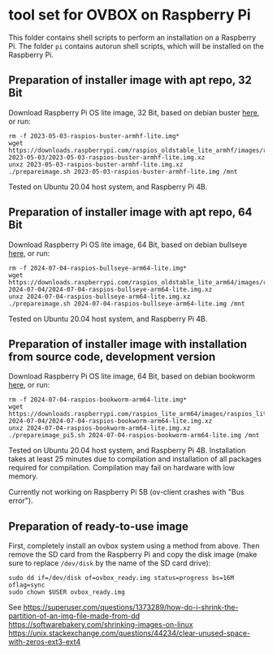 # tool set for OVBOX on Raspberry Pi

This folder contains shell scripts to perform an installation on a Raspberry Pi. The folder `pi` contains autorun shell scripts, which will be installed on the Raspberry Pi.

## Preparation of installer image with apt repo, 32 Bit

Download Raspberry Pi OS lite image, 32 Bit, based on debian buster [here](https://downloads.raspberrypi.com/raspios_oldstable_lite_armhf/images/raspios_oldstable_lite_armhf-2023-05-03/), or run:

```
rm -f 2023-05-03-raspios-buster-armhf-lite.img*
wget https://downloads.raspberrypi.com/raspios_oldstable_lite_armhf/images/raspios_oldstable_lite_armhf-2023-05-03/2023-05-03-raspios-buster-armhf-lite.img.xz
unxz 2023-05-03-raspios-buster-armhf-lite.img.xz
./prepareimage.sh 2023-05-03-raspios-buster-armhf-lite.img /mnt
```

Tested on Ubuntu 20.04 host system, and Raspberry Pi 4B.

## Preparation of installer image with apt repo, 64 Bit

Download Raspberry Pi OS lite image, 64 Bit, based on debian bullseye [here](https://downloads.raspberrypi.com/raspios_oldstable_lite_arm64/images/raspios_oldstable_lite_arm64-2024-07-04/), or run:

```
rm -f 2024-07-04-raspios-bullseye-arm64-lite.img*
wget https://downloads.raspberrypi.com/raspios_oldstable_lite_arm64/images/raspios_oldstable_lite_arm64-2024-07-04/2024-07-04-raspios-bullseye-arm64-lite.img.xz
unxz 2024-07-04-raspios-bullseye-arm64-lite.img.xz
./prepareimage.sh 2024-07-04-raspios-bullseye-arm64-lite.img /mnt
```

Tested on Ubuntu 20.04 host system, and Raspberry Pi 4B.

## Preparation of installer image with installation from source code, development version

Download Raspberry Pi OS lite image, 64 Bit, based on debian bookworm [here](https://downloads.raspberrypi.com/raspios_lite_arm64/images/raspios_lite_arm64-2024-07-04/), or run:

```
rm -f 2024-07-04-raspios-bookworm-arm64-lite.img*
wget https://downloads.raspberrypi.com/raspios_lite_arm64/images/raspios_lite_arm64-2024-07-04/2024-07-04-raspios-bookworm-arm64-lite.img.xz
unxz 2024-07-04-raspios-bookworm-arm64-lite.img.xz
./prepareimage_pi5.sh 2024-07-04-raspios-bookworm-arm64-lite.img /mnt
```

Tested on Ubuntu 20.04 host system, and Raspberry Pi 4B. Installation takes at least 25 minutes due to compilation and installation of all packages required for compilation. Compilation may fail on hardware with low memory.

Currently not working on Raspberry Pi 5B (ov-client crashes with "Bus error").

## Preparation of ready-to-use image

First, completely install an ovbox system using a method from above. Then remove the SD card from the Raspberry Pi and copy the disk image (make sure to replace `/dev/disk` by the name of the SD card drive):

```
sudo dd if=/dev/disk of=ovbox_ready.img status=progress bs=16M oflag=sync
sudo chown $USER ovbox_ready.img
```

See 
https://superuser.com/questions/1373289/how-do-i-shrink-the-partition-of-an-img-file-made-from-dd
https://softwarebakery.com/shrinking-images-on-linux
https://unix.stackexchange.com/questions/44234/clear-unused-space-with-zeros-ext3-ext4
